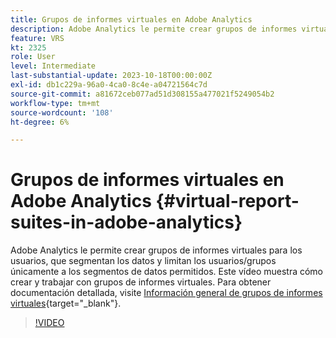 ```yaml
---
title: Grupos de informes virtuales en Adobe Analytics
description: Adobe Analytics le permite crear grupos de informes virtuales para los usuarios, que segmentan los datos y limitan los usuarios/grupos únicamente a los segmentos de datos permitidos. Este vídeo muestra cómo crear y trabajar con grupos de informes virtuales.
feature: VRS
kt: 2325
role: User
level: Intermediate
last-substantial-update: 2023-10-18T00:00:00Z
exl-id: db1c229a-96a0-4ca0-8c4e-a04721564c7d
source-git-commit: a81672ceb077ad51d308155a477021f5249054b2
workflow-type: tm+mt
source-wordcount: '108'
ht-degree: 6%

---
```


# Grupos de informes virtuales en Adobe Analytics {#virtual-report-suites-in-adobe-analytics}

Adobe Analytics le permite crear grupos de informes virtuales para los usuarios, que segmentan los datos y limitan los usuarios/grupos únicamente a los segmentos de datos permitidos. Este vídeo muestra cómo crear y trabajar con grupos de informes virtuales. Para obtener documentación detallada, visite [Información general de grupos de informes virtuales](https://experienceleague.adobe.com/docs/analytics/components/virtual-report-suites/vrs-about.html?lang=es){target="_blank"}.

>[!VIDEO](https://video.tv.adobe.com/v/25412/?quality=12&learn=on)
